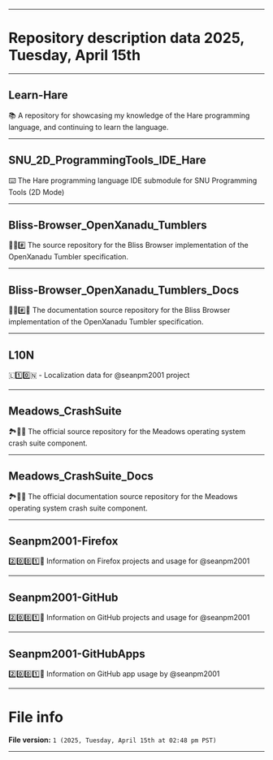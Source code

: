 
***

# Repository description data 2025, Tuesday, April 15th

---

## Learn-Hare

📚️ A repository for showcasing my knowledge of the Hare programming language, and continuing to learn the language. 

---

## SNU_2D_ProgrammingTools_IDE_Hare

⌨️ The Hare programming language IDE submodule for SNU Programming Tools (2D Mode)

---

## Bliss-Browser_OpenXanadu_Tumblers

🌳️🌐️#️⃣️ The source repository for the Bliss Browser implementation of the OpenXanadu Tumbler specification.

---

## Bliss-Browser_OpenXanadu_Tumblers_Docs

🌳️🌐️#️⃣️📖️ The documentation source repository for the Bliss Browser implementation of the OpenXanadu Tumbler specification.

---

## L10N

🇱1️⃣️0️⃣️🇳 - Localization data for @seanpm2001 project

---

## Meadows_CrashSuite

🏞️🛑️💾️ The official source repository for the Meadows operating system crash suite component.

---

## Meadows_CrashSuite_Docs

🏞️🛑️📖️ The official documentation source repository for the Meadows operating system crash suite component.

---

## Seanpm2001-Firefox

2️⃣️0️⃣️0️⃣️1️⃣️🦊️ Information on Firefox projects and usage for @seanpm2001

---

## Seanpm2001-GitHub

2️⃣️0️⃣️0️⃣️1️⃣️🐙️ Information on GitHub projects and usage for @seanpm2001

---

## Seanpm2001-GitHubApps

2️⃣️0️⃣️0️⃣️1️⃣️🐙️ Information on GitHub app usage by @seanpm2001

***

# File info

**File version:** `1 (2025, Tuesday, April 15th at 02:48 pm PST)`

***

